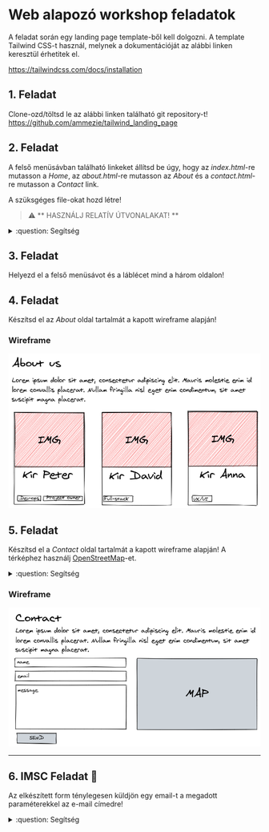 # Web alapozó workshop feladatok

A feladat során egy landing page template-ből kell dolgozni. A template Tailwind CSS-t használ, melynek a dokumentációját az alábbi linken keresztül érhetitek el.

https://tailwindcss.com/docs/installation


## 1. Feladat

Clone-ozd/töltsd le az alábbi linken található git repository-t!
https://github.com/ammezie/tailwind_landing_page

## 2. Feladat

A felső menüsávban található linkeket állítsd be úgy, hogy az *index.html*-re mutasson a *Home*, az *about.html*-re mutasson az *About* és a *contact.html*-re mutasson a *Contact* link. 

A szüksgéges file-okat hozd létre!

> :warning: ** HASZNÁLJ RELATÍV ÚTVONALAKAT! **

<details><summary>:question: Segítség</summary>
<p>

Az `a` HTML tag `href` attributuma segítségével adható meg a link.

Például:
```html
<a href="pages/about-us.html">About us</a>
```
</p>
</details>

## 3. Feladat

Helyezd el a felső menüsávot és a láblécet mind a három oldalon!

## 4. Feladat

Készítsd el az *About* oldal tartalmát a kapott wireframe alapján!

### Wireframe

![](./assets/about.png)

## 5. Feladat

Készítsd el a *Contact* oldal tartalmát a kapott wireframe alapján! A térképhez használj [OpenStreetMap](https://www.openstreetmap.org)-et.


<details><summary>:question: Segítség</summary>
<p>
OpenStreetMap -> Megosztás gomb -> HTML
</p>
</details>

### Wireframe

![](./assets/contact.png)

---

## 6. IMSC Feladat :thinking: 

Az elkészített form ténylegesen küldjön egy email-t a megadott paraméterekkel az e-mail címedre!


<details><summary>:question: Segítség</summary>
<p>
A feladat megoldásához szükség lesz JavaScript használatára.
</p>
<p>
Több ingyenes e-mail küldő szolgáltatás is el érhető (például SendinBlue).
</p>
</details>